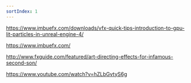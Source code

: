 ```yaml
---
sortIndex: 1
---
```


<https://www.imbuefx.com/downloads/vfx-quick-tips-introduction-to-gpu-lit-particles-in-unreal-engine-4/>

<https://www.imbuefx.com/>

<http://www.fxguide.com/featured/art-directing-effects-for-infamous-second-son/>

<https://www.youtube.com/watch?v=hZLbGvtyS6g>

